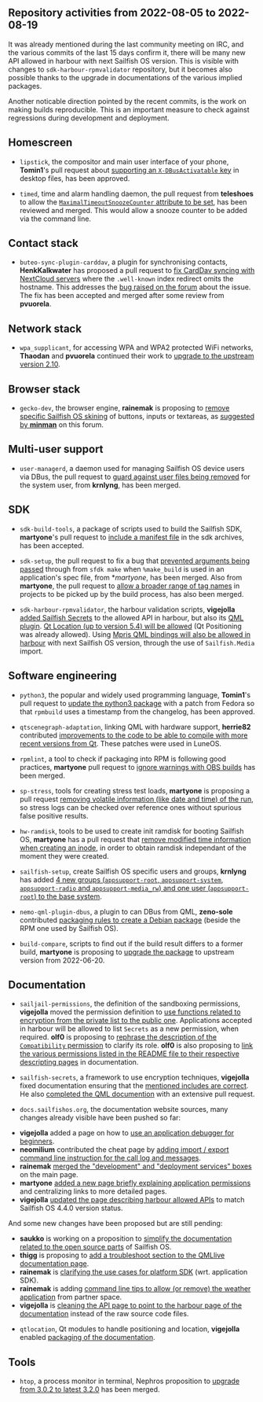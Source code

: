 Repository activities from 2022-08-05 to 2022-08-19
---------------------------------------------------

It was already mentioned during the last community meeting on IRC, and the various commits of the last 15 days confirm it, there will be many new API allowed in harbour with next Sailfish OS version. This is visible with changes to `sdk-harbour-rpmvalidator` repository, but it becomes also possible thanks to the upgrade in documentations of the various implied packages.

Another noticable direction pointed by the recent commits, is the work on making builds reproducible. This is an important measure to check against regressions during development and deployment.

## Homescreen

* `lipstick`, the compositor and main user interface of your phone, **Tomin1**'s pull request about [supporting an `X-DBusActivatable` key](https://github.com/sailfishos/lipstick/pull/27) in desktop files, has been approved.

* `timed`, time and alarm handling daemon, the pull request from **teleshoes** to allow the [`MaximalTimeoutSnoozeCounter` attribute to be set](https://github.com/sailfishos/timed/pull/2 ), has been reviewed and merged. This would allow a snooze counter to be added via the command line.

## Contact stack

* `buteo-sync-plugin-carddav`, a plugin for synchronising contacts, **HenkKalkwater** has proposed a pull request to [fix CardDav syncing with NextCloud servers](https://github.com/sailfishos/buteo-sync-plugin-carddav/pull/3) where the `.well-known` index redirect omits the hostname. This addresses the [bug raised on the forum](https://forum.sailfishos.org/t/4-4-0-58-carddav-sync-with-nextcloud-fails/11033) about the issue. The fix has been accepted and merged after some review from **pvuorela**.

## Network stack

* `wpa_supplicant`, for accessing WPA and WPA2 protected WiFi networks, **Thaodan** and **pvuorela** continued their work to [upgrade to the upstream version 2.10](https://github.com/sailfishos/wpa_supplicant/pull/4).

## Browser stack

* `gecko-dev`, the browser engine, **rainemak** is proposing to [remove specific Sailfish OS skining](https://github.com/sailfishos/gecko-dev/pull/148) of buttons, inputs or textareas, as [suggested by **minman**](https://forum.sailfishos.org/t/gradient-inside-buttons-and-shadow-in-input-fields-in-sailfish-browser/12521) on this forum.

## Multi-user support

* `user-managerd`, a daemon used for managing Sailfish OS device users via DBus, the pull request to [guard against user files being removed](https://github.com/sailfishos/user-managerd/pull/44) for the system user, from **krnlyng**, has been merged.

## SDK

* `sdk-build-tools`, a package of scripts used to build the Sailfish SDK, **martyone**'s pull request to [include a manifest file](https://github.com/sailfishos/sdk-build-tools/pull/123) in the sdk archives, has been accepted.

* `sdk-setup`, the pull request to fix a bug that [prevented arguments being passed](https://github.com/sailfishos/sdk-setup/pull/331) through from `sfdk make` when `%make_build` is used in an application's spec file, from **martyone*, has been merged. Also from **martyone**, the pull request to [allow a broader range of tag names](https://github.com/sailfishos/sdk-setup/pull/330) in projects to be picked up by the build process, has also been merged.

* `sdk-harbour-rpmvalidator`, the harbour validation scripts, **vigejolla** [added Sailfish Secrets](https://github.com/sailfishos/sdk-harbour-rpmvalidator/pull/154) to the allowed API in harbour, but also its [QML plugin](https://github.com/sailfishos/sdk-harbour-rpmvalidator/pull/155). [Qt Location (up to version 5.4) will be allowed](https://github.com/sailfishos/sdk-harbour-rpmvalidator/pull/157) (Qt Positioning was already allowed). Using [Mpris QML bindings will also be allowed in harbour](https://github.com/sailfishos/sdk-harbour-rpmvalidator/pull/158) with next Sailfish OS version, through the use of `Sailfish.Media` import.

## Software engineering

* `python3`, the popular and widely used programming language, **Tomin1**'s pull request to [update the python3 package](https://github.com/sailfishos/python3/pull/4) with a patch from Fedora so that `rpmbuild` uses a timestamp from the changelog, has been approved.

* `qtscenegraph-adaptation`, linking QML with hardware support, **herrie82** contributed [improvements to the code to be able to compile with more recent versions from Qt](https://github.com/sailfishos/qtscenegraph-adaptation/pull/1). These patches were used in LuneOS.

* `rpmlint`, a tool to check if packaging into RPM is following good practices, **martyone** pull request to [ignore warnings with OBS builds](https://github.com/sailfishos/rpmlint/pull/4) has been merged.

* `sp-stress`, tools for creating stress test loads, **martyone** is proposing a pull request [removing volatile information (like date and time) of the run](https://github.com/sailfishos/sp-stress/pull/2), so stress logs can be checked over reference ones without spurious false positive results.

* `hw-ramdisk`, tools to be used to create init ramdisk for booting Sailfish OS, **martyone** has a pull request that [remove modified time information when creating an inode](https://github.com/sailfishos/hw-ramdisk/pull/4), in order to obtain ramdisk independant of the moment they were created.

* `sailfish-setup`, create Sailfish OS specific users and groups, **krnlyng** has added [4 new groups (`appsupport-root`, `appsupport-system`, `appsupport-radio` and `appsupport-media_rw`) and one user (`appsupport-root`) to the base system](https://github.com/sailfishos/sailfish-setup/pull/24).

* `nemo-qml-plugin-dbus`, a plugin to can DBus from QML, **zeno-sole** contributed [packaging rules to create a Debian package](https://github.com/sailfishos/nemo-qml-plugin-dbus/pull/10) (beside the RPM one used by Sailfish OS).

* `build-compare`, scripts to find out if the build result differs to a former build, **martyone** is proposing to [upgrade the package](https://github.com/sailfishos/build-compare/pull/1) to upstream version from 2022-06-20.

## Documentation

* `sailjail-permissions`, the definition of the sandboxing permissions, **vigejolla** moved the permission definition to [use functions related to encryption from the private list to the public one](https://github.com/sailfishos/sailjail-permissions/pull/132). Applications accepted in harbour will be allowed to list `Secrets` as a new permission, when required. **olf0** is proposing to [rephrase the description of the `Compatibility` permission](https://github.com/sailfishos/sailjail-permissions/pull/130) to clarify its role. **olf0** is also proposing to [link the various permissions listed in the README file to their respective descripting pages](https://github.com/sailfishos/sailjail-permissions/pull/131) in documentation.

* `sailfish-secrets`, a framework to use encryption techniques, **vigejolla** fixed documentation ensuring that the [mentioned includes are correct](https://github.com/sailfishos/sailfish-secrets/pull/185). He also [completed the QML documention](https://github.com/sailfishos/sailfish-secrets/pull/186) with an extensive pull request.

* `docs.sailfishos.org`, the documentation website sources, many changes already visible have been pushed so far:
 - **vigejolla** added a page on how to [use an application debugger for beginners](https://github.com/sailfishos/docs.sailfishos.org/pull/96).
 - **neomilium** contributed the cheat page by [adding import / export command line instruction for the call log and messages](https://github.com/sailfishos/docs.sailfishos.org/pull/95).
 - **rainemak** [merged the "development" and "deployment services" boxes](https://github.com/sailfishos/docs.sailfishos.org/pull/102) on the main page.
 - **martyone** [added a new page briefly explaining application permissions](https://github.com/sailfishos/docs.sailfishos.org/pull/93) and centralizing links to more detailed pages.
 - **vigejolla** [updated the page describing harbour allowed APIs](https://github.com/sailfishos/docs.sailfishos.org/pull/107) to match Sailfish OS 4.4.0 version status.
 
And some new changes have been proposed but are still pending:
 - **saukko** is working on a proposition to [simplify the documentation related to the open source parts](https://github.com/sailfishos/docs.sailfishos.org/pull/98) of Sailfish OS.
 - **thigg** is proposing to [add a troubleshoot section to the QMLlive documentation page](https://github.com/sailfishos/docs.sailfishos.org/pull/103).
 - **rainemak** is [clarifying the use cases for platform SDK](https://github.com/sailfishos/docs.sailfishos.org/pull/104) (wrt. application SDK).
 - **rainemak** is adding [command line tips to allow (or remove) the weather application](https://github.com/sailfishos/docs.sailfishos.org/pull/105) from partner space.
 - **vigejolla** is [cleaning the API page to point to the harbour page of the documentation](https://github.com/sailfishos/docs.sailfishos.org/pull/106) instead of the raw source code files.

* `qtlocation`, Qt modules to handle positioning and location, **vigejolla** enabled [packaging of the documentation](https://github.com/sailfishos/qtlocation/pull/1).

## Tools

* `htop`, a process monitor in terminal, Nephros proposition to [upgrade from 3.0.2 to latest 3.2.0](https://github.com/sailfishos/htop/pull/2) has been merged.